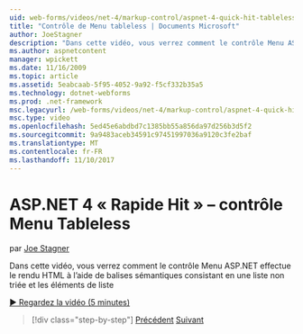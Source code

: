 ```yaml
---
uid: web-forms/videos/net-4/markup-control/aspnet-4-quick-hit-tableless-menu-control
title: "Contrôle de Menu tableless | Documents Microsoft"
author: JoeStagner
description: "Dans cette vidéo, vous verrez comment le contrôle Menu ASP.NET effectue le rendu HTML à l’aide de balises sémantiques consistant en une liste non triée et les éléments de liste"
ms.author: aspnetcontent
manager: wpickett
ms.date: 11/16/2009
ms.topic: article
ms.assetid: 5eabcaab-5f95-4052-9a92-f5cf332b35a5
ms.technology: dotnet-webforms
ms.prod: .net-framework
msc.legacyurl: /web-forms/videos/net-4/markup-control/aspnet-4-quick-hit-tableless-menu-control
msc.type: video
ms.openlocfilehash: 5ed45e6abdbd7c1385bb55a856da97d256b3d5f2
ms.sourcegitcommit: 9a9483aceb34591c97451997036a9120c3fe2baf
ms.translationtype: MT
ms.contentlocale: fr-FR
ms.lasthandoff: 11/10/2017
---
```

<a name="aspnet-4-quick-hit--tableless-menu-control"></a>ASP.NET 4 « Rapide Hit » – contrôle Menu Tableless
====================
par [Joe Stagner](https://github.com/JoeStagner)

Dans cette vidéo, vous verrez comment le contrôle Menu ASP.NET effectue le rendu HTML à l’aide de balises sémantiques consistant en une liste non triée et les éléments de liste 

[&#9654; Regardez la vidéo (5 minutes)](https://channel9.msdn.com/Blogs/ASP-NET-Site-Videos/aspnet-4-quick-hit-tableless-menu-control)

>[!div class="step-by-step"]
[Précédent](aspnet-4-quick-hit-table-free-templated-controls.md)
[Suivant](aspnet-4-quick-hit-hidden-field-divs.md)
